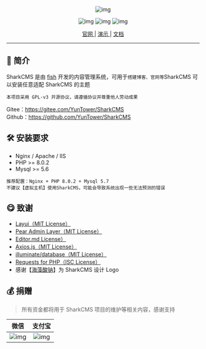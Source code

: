 <div align="center">
<div style="width: 300px">

![img](https://cdn.sharkcms.cn/img/text.svg)
</div>

![img](https://img.shields.io/badge/PHP-%3E%3D7.0-orange)
![img](https://img.shields.io/badge/license-MIT-green)
![img](https://img.shields.io/badge/Mysql-%3E%3D5.6-blue)

[ 官网 ](https://sharkcms.cn/) |
[ 演示 ](https://demo.sharkcms.cn/)|
[ 文档 ](https://doc.sharkcms.cn/)

</div>

---

## 🎉 简介

SharkCMS 是由 <a href="https://www.xyfish.cn/">fish</a> 开发的内容管理系统，可用于<code>搭建博客、官网等</code>SharkCMS
可以安装任意适配 SharkCMS 的主题

`本项目采用 GPL-v3 开源协议，请遵循协议并尊重他人劳动成果`

Gitee：https://gitee.com/YunTower/SharkCMS  
Github：https://github.com/YunTower/SharkCMS

## 🛠 安装要求

- Nginx / Apache / IIS
- PHP >= 8.0.2
- Mysql >= 5.6

`推荐配置：Nginx + PHP 8.0.2 + Mysql 5.7`  
`不建议【虚拟主机】使用SharkCMS，可能会导致系统出现一些无法预测的错误`

## 😋 致谢

- [Layui（MIT License）](https://gitee.com/layui/layui)
- [Pear Admin Layer（MIT License）](https://gitee.com/pear-admin/Pear-Admin-Layui/)
- [Editor.md License）](http://editor.md.ipandao.com/)
- [Axios.js（MIT License）](https://github.com/axios/axios)
- [illuminate/database（MIT License）](https://github.com/illuminate/database)
- [Requests for PHP（ISC License）](https://requests.ryanmccue.info/)
- 感谢【[海藻酸钠](https://www.yuque.com/hzsn/)】为 SharkCMS 设计 Logo

## 💰 <a id="zanzhu">捐赠</a>

> 所有资金都将用于 SharkCMS 项目的维护等相关内容，感谢支持

|                     微信                      |                     支付宝                     |
| :-------------------------------------------: | :--------------------------------------------: |
| ![img](https://cdn.sharkcms.cn/img/wxpay.png) | ![img](https://cdn.sharkcms.cn/img/alipay.png) |
